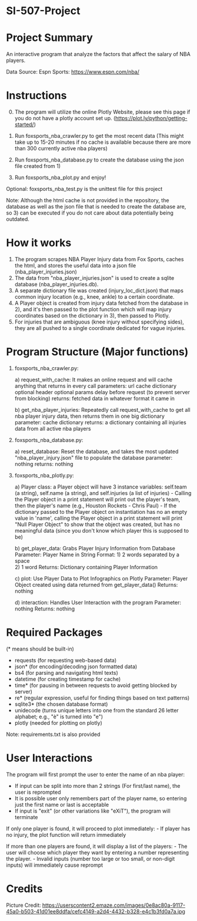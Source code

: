# SI-507-Project

# Project Summary
An interactive program that analyze the factors that affect the salary of NBA players.

Data Source:
Espn Sports: https://www.espn.com/nba/
# Instructions

0) The program will utilize the online Plotly Website, please see this page if you do not have a plotly account set up. (https://plot.ly/python/getting-started/)

1) Run foxsports_nba_crawler.py to get the most recent data (This might take up to 15-20 minutes if no cache is available because there are more than 300 currently active nba players)
2) Run foxsports_nba_database.py to create the database using the json file created from 1)
3) Run foxsports_nba_plot.py and enjoy!

Optional: foxsports_nba_test.py is the unittest file for this project

Note: Although the html cache is not provided in the repository, the database as well as the json file that is needed to create the database are, so 3) can be executed if you do not care about data potentially being outdated.


# How it works

1) The program scrapes NBA Player Injury data from Fox Sports, caches the html, and stores the useful data into a json file (nba_player_injuries.json)
2) The data from "nba_player_injuries.json" is used to create a sqlite database (nba_player_injuries.db).
3) A separate dictionary file was created (injury_loc_dict.json) that maps common injury location (e.g., knee, ankle) to a certain coordinate.
4) A Player object is created from injury data fetched from the database in 2), and it's then passed to the plot function which will map injury coordinates based on the dictionary in 3), then passed to Plotly.
5) For injuries that are ambiguous (knee injury without specifying sides), they are all pushed to a single coordinate dedicated for vague injuries.


# Program Structure (Major functions)

1) foxsports_nba_crawler.py:

    a) request_with_cache: It makes an online request and will cache anything that returns in every call
        parameters: url
                    cache dictionary
                    optional header
                    optional params
                    delay before request (to prevent server from blocking)
        returns: fetched data in whatever format it came in
        
    b) get_nba_player_injuries: Repeatedly call request_with_cache to get all nba player injury data, then returns them in one big dictionary
        parameter: cache dictionary
        returns: a dictionary containing all injuries data from all active nba players

2) foxsports_nba_database.py:

    a) reset_database: Reset the database, and takes the most updated "nba_player_injury.json" file to populate the database
        parameter: nothing
        returns: nothing
        
3) foxsports_nba_plotly.py:

    a) Player class: a Player object will have 3 instance variables: self.team (a string), self.name (a string), and self.injuries (a list of injuries)
        - Calling the Player object in a print statement will print out the player's team, then the player's name (e.g., Houston Rockets - Chris Paul)
        - If the dictionary passed to the Player object on instantiation has no an empty value in 'name', calling the Player object in a print statement will print "Null Player Object" to show that the object was created, but has no meaningful data (since you don't know which player this is supposed to be)
        
    b) get_player_data: Grabs Player Injury Information from Database
        Parameter: Player Name in String Format:
                  1) 2 words separated by a space           
                  2) 1 word
        Returns: Dictionary containing Player Information
        
    c) plot: Use Player Data to Plot Infographics on Plotly
        Parameter: Player Object created using data returned from get_player_data()
        Returns: nothing 
        
    d) interaction: Handles User Interaction with the program
        Parameter: nothing
        Returns: nothing


# Required Packages
(* means should be built-in)

- requests          (for requesting web-based data)
- json*             (for encoding/decoding json formatted data)
- bs4               (for parsing and navigating html texts)
- datetime          (for creating timestamp for cache)
- time*             (for pausing in between requests to avoid getting blocked by server)
- re*               (regular expression, useful for finding things based on text patterns)
- sqlite3*          (the chosen database format)
- unidecode         (turns unique letters into one from the standard 26 letter alphabet; e.g., "è" is turned into "e")
- plotly            (needed for plotting on plotly)

Note: requirements.txt is also provided

# User Interactions

The program will first prompt the user to enter the name of an nba player:
  - If input can be split into more than 2 strings (For first/last name), the user is reprompted
  - It is possible user only remembers part of the player name, so entering just the first name or last is acceptable
  - If input is "exit" (or other variations like "eXiT"), the program will terminate
  
  If only one player is found, it will proceed to plot immediately:
    - If player has no injury, the plot function will return immediately
    
  If more than one players are found, it will display a list of the players:
    - The user will choose which player they want by entering a number representing the player.
    - Invalid inputs (number too large or too small, or non-digit inputs) will immediately cause reprompt


# Credits

Picture Credit: https://userscontent2.emaze.com/images/0e8ac80a-9117-45a0-b503-41d01ee8ddfa/cefc4149-a2d4-4432-b328-e4c1b3fd0a7a.jpg
